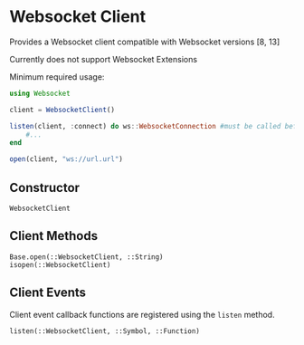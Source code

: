 # Websocket Client

Provides a Websocket client compatible with Websocket versions [8, 13]

Currently does not support Websocket Extensions

Minimum required usage:
```julia
using Websocket

client = WebsocketClient()

listen(client, :connect) do ws::WebsocketConnection #must be called before `open`
    #...
end

open(client, "ws://url.url")
```

## Constructor
```@docs
WebsocketClient
```
## Client Methods
```@docs
Base.open(::WebsocketClient, ::String)
isopen(::WebsocketClient)
```
## Client Events
Client event callback functions are registered using the `listen` method.
```@docs
listen(::WebsocketClient, ::Symbol, ::Function)
```

